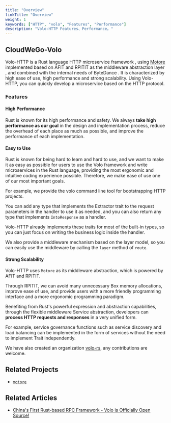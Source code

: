```yaml
---
title: "Overview"
linkTitle: "Overview"
weight: 1
keywords: ["HTTP", "volo", "Features", "Performance"]
description: "Volo-HTTP Features、Performance。"
---
```


## CloudWeGo-Volo

Volo-HTTP is a Rust language HTTP microservice framework , using [Motore](https://github.com/cloudwego/motore) implemented based on AFIT and RPITIT as the middleware abstraction layer , and combined with the internal needs of ByteDance .
It is characterized by high ease of use, high performance and strong scalability. Using Volo-HTTP, you can quickly develop a microservice based on the HTTP protocol.

### Features

#### High Performance

Rust is known for its high performance and safety. We always **take high performance as our goal** in the design and implementation process, 
reduce the overhead of each place as much as possible, and improve the performance of each implementation.

#### Easy to Use

  Rust is known for being hard to learn and hard to use, 
  and we want to make it as easy as possible for users to use the Volo framework and write microservices in the Rust language, 
  providing the most ergonomic and intuitive coding experience possible. 
  Therefore, we make ease of use one of our most important goals.

  For example, we provide the volo command line tool for bootstrapping HTTP projects.

  You can add any type that implements the Extractor trait to the request parameters in the handler to use it as needed, 
  and you can also return any type that implements `IntoResponse` as a handler.

  Volo-HTTP already implements these traits for most of the built-in types, so you can just focus on writing the business logic inside the handler.

  We also provide a middleware mechanism based on the layer model, so you can easily use the middleware by calling the `layer` method of `route`.

#### Strong Scalability

  Volo-HTTP uses `Motore` as its middleware abstraction, which is powered by AFIT and RPITIT.

  Through RPITIT, we can avoid many unnecessary Box memory allocations, improve ease of use, 
  and provide users with a more friendly programming interface and a more ergonomic programming paradigm.

  Benefiting from Rust's powerful expression and abstraction capabilities, through the flexible middleware Service abstraction, 
  developers can **process HTTP requests and responses** in a very unified form.

  For example, service governance functions such as service discovery and load balancing can be implemented 
  in the form of services without the need to implement Trait independently.

  We have also created an organization [volo-rs](https://github.com/volo-rs), any contributions are welcome.
    
## Related Projects

- [`motore`](https://github.com/cloudwego/motore)

## Related Articles

- [China's First Rust-based RPC Framework - Volo is Officially Open Source!](https://www.cloudwego.io/blog/2022/08/30/chinas-first-rust-based-rpc-framework-volo-is-officially-open-source/)
